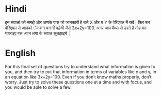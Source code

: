 # Hindi
इन सवालो को समझे और अप्पके पास जो जानकारी है उसे X और य Y के वेरिएबल मैं रखें | फिर उन वेरिएबल से आपको ेकशन बनानी पड़ेगी जैसे 3x+2y=100. अगर आप मैथ्स से डरते है तोह मत घबराइए बस ध्यान लगा के सवाल सुलझाइये |

# English
For this final set of questions try to understand what information is given to you, and then try to put that information in terms of variables like x and y, in an equation like 3x+2y=100. Even if you don’t know maths properly, don’t worry. Just try to solve these questions one at a time and with focus, and you would be able to solve a few.